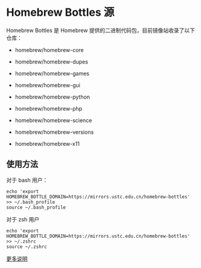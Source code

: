 ---
---

# Homebrew Bottles 源

Homebrew Bottles 是 Homebrew 提供的二进制代码包，目前镜像站收录了以下仓库：

- homebrew/homebrew-core

- homebrew/homebrew-dupes

- homebrew/homebrew-games

- homebrew/homebrew-gui

- homebrew/homebrew-python

- homebrew/homebrew-php

- homebrew/homebrew-science

- homebrew/homebrew-versions

- homebrew/homebrew-x11

## 使用方法

对于 bash 用户：

    echo 'export HOMEBREW_BOTTLE_DOMAIN=https://mirrors.ustc.edu.cn/homebrew-bottles' >> ~/.bash_profile
    source ~/.bash_profile

对于 zsh 用户

    echo 'export HOMEBREW_BOTTLE_DOMAIN=https://mirrors.ustc.edu.cn/homebrew-bottles' >> ~/.zshrc
    source ~/.zshrc

[更多说明](https://servers.ustclug.org/2016/01/mirrors-add-homebrew-bottles-source/ "https://servers.ustclug.org/2016/01/mirrors-add-homebrew-bottles-source/")
